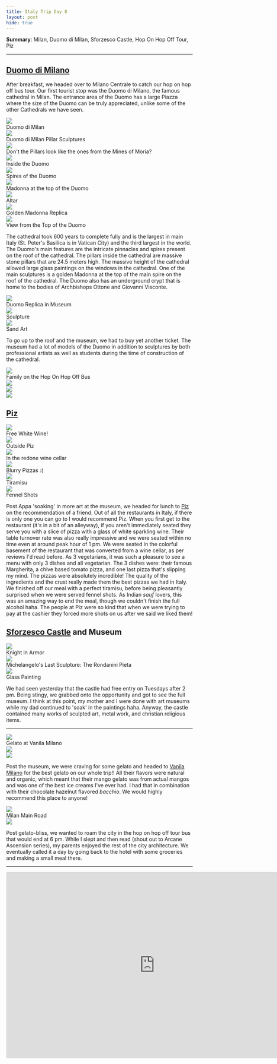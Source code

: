 ```yaml
---
title: Italy Trip Day 8
layout: post
hide: true
---
```


**Summary**: Milan, Duomo di Milan, Sforzesco Castle, Hop On Hop Off Tour, Piz

---

## [Duomo di Milano](http://www.wikiwand.com/en/Milan_Cathedral)

After breakfast, we headed over to Milano Centrale to catch our hop on hop off bus tour. Our first tourist stop was the Duomo di Milano, the famous cathedral in Milan. The entrance area of the Duomo has a large Piazza where the size of the Duomo can be truly appreciated, unlike some of the other Cathedrals we have seen.

<div class="row">
    <div class="12u 12u$(mobile) item">
        <img src="{{'assets/images/blog/italy_trip/day7/duomomilan2.jpg' | relative_url }}" class="blog-image">
        <figcaption>Duomo di Milan</figcaption>
    </div>
    <div class="6u 12u$(mobile) item">
        <img src="{{'assets/images/blog/italy_trip/day8/duomomilan1.jpg' | relative_url }}" class="blog-image">
        <figcaption>Duomo di Milan Pillar Sculptures</figcaption>
    </div>
    <div class="6u 12u$(mobile) item">
        <img src="{{'assets/images/blog/italy_trip/day8/duomoinside.jpg' | relative_url }}" class="blog-image">
        <figcaption>Don't the Pillars look like the ones from the Mines of Moria?</figcaption>
    </div>
    <div class="6u 12u$(mobile) item">
        <img src="{{'assets/images/blog/italy_trip/day8/duomoinside2.jpg' | relative_url }}" class="blog-image">
        <figcaption class="margin-bottom">Inside the Duomo</figcaption>
        <img src="{{'assets/images/blog/italy_trip/day8/duomospires.jpg' | relative_url }}" class="blog-image">
        <figcaption class="margin-bottom">Spires of the Duomo</figcaption>
        <img src="{{'assets/images/blog/italy_trip/day8/duomomadonna2.jpg' | relative_url }}" class="blog-image">
        <figcaption class="margin-bottom">Madonna at the top of the Duomo</figcaption>
    </div>
    <div class="6u 12u$(mobile) item">
        <img src="{{'assets/images/blog/italy_trip/day8/duomoinside3.jpg' | relative_url }}" class="blog-image">
        <figcaption class="margin-bottom">Altar</figcaption>
        <img src="{{'assets/images/blog/italy_trip/day8/duomomadonna1.jpg' | relative_url }}" class="blog-image">
        <figcaption class="margin-bottom">Golden Madonna Replica</figcaption>
    </div>
    <div class="12u 12u$(mobile) item">
        <img src="{{'assets/images/blog/italy_trip/day8/duomotopview.jpg' | relative_url }}" class="blog-image">
        <figcaption>View from the Top of the Duomo</figcaption>
    </div>
</div>

The cathedral took 600 years to complete fully and is the largest in main Italy (St. Peter's Basilica is in Vatican City) and the third largest in the world. The Duomo's main features are the intricate pinnacles and spires present on the roof of the cathedral. The pillars inside the cathedral are massive stone pillars that are 24.5 meters high. The massive height of the cathedral allowed large glass paintings on the windows in the cathedral. One of the main sculptures is a golden Madonna at the top of the main spire on the roof of the cathedral. The Duomo also has an underground crypt that is home to the bodies of Archbishops Ottone and Giovanni Visconte. 

<div class="row">
    <div class="12u 12u$(mobile) item">
        <img src="{{'assets/images/blog/italy_trip/day8/museum2.jpg' | relative_url }}" class="blog-image">
        <figcaption>Duomo Replica in Museum</figcaption>
    </div>
    <div class="6u 12u$(mobile) item">
        <img src="{{'assets/images/blog/italy_trip/day8/museum1.jpg' | relative_url }}" class="blog-image">
        <figcaption>Sculpture</figcaption>
    </div>
    <div class="6u 12u$(mobile) item">
        <img src="{{'assets/images/blog/italy_trip/day8/sandart.jpg' | relative_url }}" class="blog-image">
        <figcaption>Sand Art</figcaption>
    </div>
</div>

To go up to the roof and the museum, we had to buy yet another ticket. The museum had a lot of models of the Duomo in addition to sculptures by both professional artists as well as students during the time of construction of the cathedral.

<div class="row">
    <div class="4u 12u$(mobile) item">
        <img src="{{'assets/images/blog/italy_trip/day8/fambus.jpg' | relative_url }}" class="blog-image">
        <figcaption>Family on the Hop On Hop Off Bus</figcaption>
    </div>
    <div class="8u 12u$(mobile) item">
        <img src="{{'assets/images/blog/italy_trip/day8/famparents.jpg' | relative_url }}" class="blog-image">
    </div>
</div>
<div class="row">
    <div class="6u 12u$(mobile) item">
        <img src="{{'assets/images/blog/italy_trip/day8/famduomo.jpg' | relative_url }}" class="blog-image">
    </div>
    <div class="6u 12u$(mobile) item">
        <img src="{{'assets/images/blog/italy_trip/day8/famammalaughing.jpg' | relative_url }}" class="blog-image">
    </div>
</div>

## [Piz](https://www.google.com/maps/place/Piz/@18.4708117,73.9065882,15z/data=!4m5!3m4!1s0x4786c6ab76836fdd:0x16966d59fc5a5e6!8m2!3d45.4622104!4d9.1856901)

<div class="row">
    <div class="6u 12u$(mobile) item">
        <img src="{{'assets/images/blog/italy_trip/day8/piz1.jpg' | relative_url }}" class="blog-image">
        <figcaption>Free White Wine!</figcaption>
    </div>
    <div class="6u 12u$(mobile) item">
        <img src="{{'assets/images/blog/italy_trip/day8/piz2.jpg' | relative_url }}" class="blog-image">
        <figcaption>Outside Piz</figcaption>
    </div>
    <div class="6u 12u$(mobile) item">
        <img src="{{'assets/images/blog/italy_trip/day8/piz3.jpg' | relative_url }}" class="blog-image">
        <figcaption>In the redone wine cellar</figcaption>
    </div>
    <div class="6u 12u$(mobile) item">
        <img src="{{'assets/images/blog/italy_trip/day8/piz4.jpg' | relative_url }}" class="blog-image">
        <figcaption>Blurry Pizzas :(</figcaption>
    </div>
    <div class="6u 12u$(mobile) item">
        <img src="{{'assets/images/blog/italy_trip/day8/piz6.jpg' | relative_url }}" class="blog-image">
        <figcaption>Tiramisu</figcaption>
    </div>
    <div class="6u 12u$(mobile) item">
        <img src="{{'assets/images/blog/italy_trip/day8/piz5.jpg' | relative_url }}" class="blog-image">
        <figcaption>Fennel Shots</figcaption>
    </div>
</div>


Post Appa 'soaking' in more art at the museum, we headed for lunch to [Piz]() on the recommendation of a friend. Out of all the restaurants in Italy, if there is only one you can go to I would recommend Piz. When you first get to the restaurant (it's in a bit of an alleyway), if you aren't immediately seated they serve you with a slice of pizza with a glass of white sparkling wine. Their table turnover rate was also really impressive and we were seated within no time even at around peak hour of 1 pm. We were seated in the colorful basement of the restaurant that was converted from a wine cellar, as per reviews I'd read before. As 3 vegetarians, it was such a pleasure to see a menu with only 3 dishes and all vegetarian. The 3 dishes were: their famous Margherita, a chive based tomato pizza, and one last pizza that's slipping my mind. The pizzas were absolutely incredible! The quality of the ingredients and the crust really made them the best pizzas we had in Italy. We finished off our meal with a perfect tiramisu, before being pleasantly surprised when we were served fennel shots. As Indian *sauf* lovers, this was an amazing way to end the meal, though we couldn't finish the full alcohol haha. The people at Piz were so kind that when we were trying to pay at the cashier they forced more shots on us after we said we liked them! 

## [Sforzesco Castle](http://www.wikiwand.com/en/Sforza_Castle) and Museum

<div class="row">
    <div class="4u 12u$(mobile) item">
        <img src="{{'assets/images/blog/italy_trip/day8/smuseum1.jpg' | relative_url }}" class="blog-image">
        <figcaption>Knight in Armor</figcaption>
    </div>
    <div class="4u 12u$(mobile) item">
        <img src="{{'assets/images/blog/italy_trip/day8/smuseum2.jpg' | relative_url }}" class="blog-image">
        <figcaption>Michelangelo's Last Sculpture: The Rondanini Pieta</figcaption>
    </div>
    <div class="4u 12u$(mobile) item">
        <img src="{{'assets/images/blog/italy_trip/day8/smuseum3.jpg' | relative_url }}" class="blog-image">
        <figcaption>Glass Painting</figcaption>
    </div>
</div>

We had seen yesterday that the castle had free entry on Tuesdays after 2 pm. Being stingy, we grabbed onto the opportunity and got to see the full museum. I think at this point, my mother and I were done with art museums while my dad continued to 'soak' in the paintings haha. Anyway, the castle contained many works of sculpted art, metal work, and christian religious items.

---

<div class="personal row">
    <div class="3u 12u$(mobile) item">
        <img src="{{'assets/images/blog/italy_trip/day8/gelato.jpg' | relative_url }}" class="blog-image">
        <figcaption>Gelato at Vanila Milano</figcaption>
    </div>
    <div class="6u 12u$(mobile) item">
        <img src="{{'assets/images/blog/italy_trip/day8/famtram.jpg' | relative_url }}" class="blog-image">
    </div>
    <div class="3u 12u$(mobile) item">
        <img src="{{'assets/images/blog/italy_trip/day8/famcourtyard.jpg' | relative_url }}" class="blog-image">
    </div>
</div>

Post the museum, we were craving for some gelato and headed to [Vanila Milano](https://www.google.com/maps/place/Galleria+Vittorio+Emanuele+II/@45.4862671,9.2016725,16z/data=!4m12!1m6!3m5!1s0x4786c3f8853adc1d:0x192dc3c5f4975b72!2sPorta+Nuova!8m2!3d45.4798874!4d9.1925959!3m4!1s0x0:0x270b9ca95809d416!8m2!3d45.4658431!4d9.1899401) for the best gelato on our whole trip!! All their flavors were natural and organic, which meant that their mango gelato was from actual mangos and was one of the best ice creams I've ever had. I had that in combination with their chocolate hazelnut flavored *bacchio*. We would highly recommend this place to anyone!

<div class="personal row">
    <div class="12u 12u$(mobile) item">
        <img src="{{'assets/images/blog/italy_trip/day8/milan1.jpg' | relative_url }}" class="blog-image featured">
        <figcaption>Milan Main Road</figcaption>
    </div>
    <div class="12u 12u$(mobile) item">
        <img src="{{'assets/images/blog/italy_trip/day8/milan2.jpg' | relative_url }}" class="blog-image featured">
    </div>
</div>

Post gelato-bliss, we wanted to roam the city in the hop on hop off tour bus that would end at 6 pm. While I slept and then read (shout out to Arcane Ascension series), my parents enjoyed the rest of the city architecture. We eventually called it a day by going back to the hotel with some groceries and making a small meal there.

---

<div class="tripblan">
<iframe width="800px" height="500px" src="https://tripblan.com/map/italy-trip?maplines=true&day=7&color=f25b53&markercolor=f25b53" style="border: #dddddf 1px solid;  border-radius: 3px;"></iframe>
</div>
